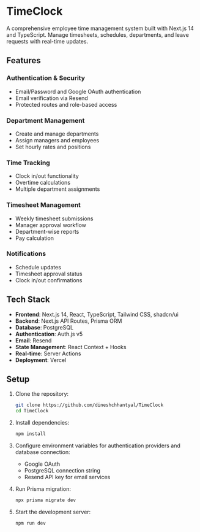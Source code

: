 # TimeClock

A comprehensive employee time management system built with Next.js 14 and TypeScript. Manage timesheets, schedules, departments, and leave requests with real-time updates.

## Features

### Authentication & Security
- Email/Password and Google OAuth authentication
- Email verification via Resend
- Protected routes and role-based access

### Department Management
- Create and manage departments
- Assign managers and employees
- Set hourly rates and positions

### Time Tracking
- Clock in/out functionality
- Overtime calculations
- Multiple department assignments

### Timesheet Management
- Weekly timesheet submissions
- Manager approval workflow
- Department-wise reports
- Pay calculation

### Notifications
- Schedule updates
- Timesheet approval status
- Clock in/out confirmations

## Tech Stack

- **Frontend**: Next.js 14, React, TypeScript, Tailwind CSS, shadcn/ui
- **Backend**: Next.js API Routes, Prisma ORM
- **Database**: PostgreSQL
- **Authentication**: Auth.js v5
- **Email**: Resend
- **State Management**: React Context + Hooks
- **Real-time**: Server Actions
- **Deployment**: Vercel

## Setup

1. Clone the repository:

   ```bash
   git clone https://github.com/dineshchhantyal/TimeClock
   cd TimeClock
   ```

2. Install dependencies:

   ```bash
   npm install
   ```

3. Configure environment variables for authentication providers and database connection:

   - Google OAuth
   - PostgreSQL connection string
   - Resend API key for email services

4. Run Prisma migration:

   ```bash
   npx prisma migrate dev
   ```

5. Start the development server:
   ```bash
   npm run dev
   ```
